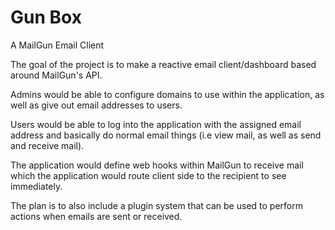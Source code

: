 Gun Box
=======

A MailGun Email Client


The goal of the project is to make a reactive email client/dashboard based around MailGun's API.

Admins would be able to configure domains to use within the application, as well as give out email addresses to users. 

Users would be able to
log into the application with the assigned email address and basically do normal email things (i.e view mail, as well as send and receive mail).


The application would define web hooks within MailGun to receive mail which the application would route client side to the recipient to see immediately.

The plan is to also include a plugin system that can be used to perform actions when emails are sent or received.

